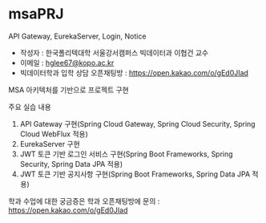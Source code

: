 # msaPRJ
API Gateway, EurekaServer, Login, Notice

* 작성자 : 한국폴리텍대학 서울강서캠퍼스 빅데이터과 이협건 교수
* 이메일 : hglee67@kopo.ac.kr
* 빅데이터학과 입학 상담 오픈채팅방 : https://open.kakao.com/o/gEd0JIad

MSA 아키텍처를 기반으로 프로젝트 구현

주요 실습 내용
1. API Gateway 구현(Spring Cloud Gateway, Spring Cloud Security, Spring Cloud WebFlux 적용)
2. EurekaServer 구현
3. JWT 토큰 기반 로그인 서비스 구현(Spring Boot Frameworks, Spring Security, Spring Data JPA 적용)
4. JWT 토큰 기반 공지사항 구현(Spring Boot Frameworks, Spring Data JPA 적용)


학과 수업에 대한 궁금증은 학과 오픈채팅방에 문의 : https://open.kakao.com/o/gEd0JIad
